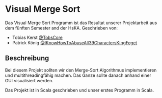 # Visual Merge Sort

Das Visual Merge Sort Programm ist das Resultat unserer Projektarbeit aus dem fünften Semester and der HsKA. Geschrieben von:

* Tobias Kerst [@TobsCore](https://github.com/TobsCore)
* Patrick König [@IKnowHowToAbuseAll39CharactersKingFeget](https://github.com/IKnowHowToAbuseAll39CharactersKingFeget)

## Beschreibung

Bei diesem Projekt sollten wir den Merge-Sort Algorithmus implementieren und multithreadingfähig machen. Das Ganze sollte danach anhand einer GUI visualisiert werden.

Das Projekt ist in Scala geschrieben und unser erstes Programm in Scala.
